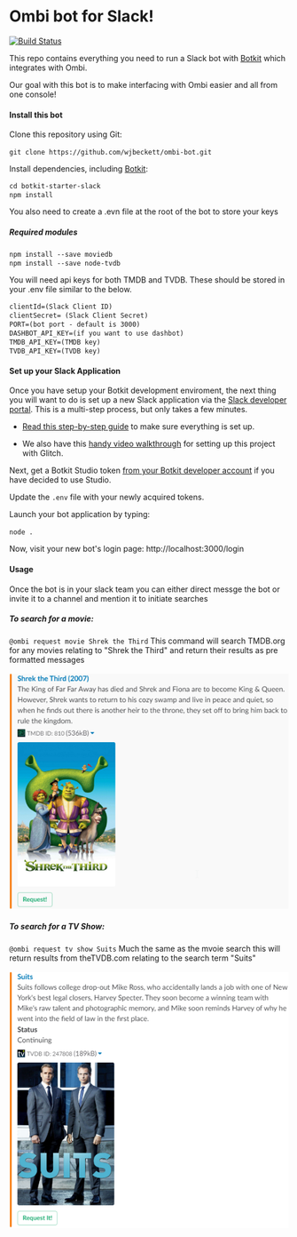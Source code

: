 # Ombi bot for Slack!

[![Build Status](https://travis-ci.org/wjbeckett/Ombi-bot.svg?branch=master)](https://travis-ci.org/wjbeckett/Ombi-bot)


This repo contains everything you need to run a Slack bot with [Botkit](https://botkit.ai) which integrates with Ombi.

Our goal with this bot is to make interfacing with Ombi easier and all from one console!

#### Install this bot

Clone this repository using Git:

`git clone https://github.com/wjbeckett/ombi-bot.git`

Install dependencies, including [Botkit](https://github.com/howdyai/botkit):

```
cd botkit-starter-slack
npm install
```
You also need to create a .evn file at the root of the bot to store your keys

##### Required modules
```
npm install --save moviedb
npm install --save node-tvdb
```
You will need api keys for both TMDB and TVDB. These should be stored in your .env file similar to the below.

```
clientId=(Slack Client ID)
clientSecret= (Slack Client Secret)
PORT=(bot port - default is 3000)
DASHBOT_API_KEY=(if you want to use dashbot)
TMDB_API_KEY=(TMDB key)
TVDB_API_KEY=(TVDB key)
```

#### Set up your Slack Application
Once you have setup your Botkit development enviroment, the next thing you will want to do is set up a new Slack application via the [Slack developer portal](https://api.slack.com/). This is a multi-step process, but only takes a few minutes.

* [Read this step-by-step guide](https://github.com/howdyai/botkit/blob/master/docs/slack-events-api.md) to make sure everything is set up.

* We also have this [handy video walkthrough](https://youtu.be/us2zdf0vRz0) for setting up this project with Glitch.

Next, get a Botkit Studio token [from your Botkit developer account](https://studio.botkit.ai/) if you have decided to use Studio.

Update the `.env` file with your newly acquired tokens.

Launch your bot application by typing:

`node .`

Now, visit your new bot's login page: http://localhost:3000/login

#### Usage
Once the bot is in your slack team you can either direct messge the bot or invite it to a channel and mention it to initiate searches

##### To search for a movie:
`@ombi request movie Shrek the Third`
This command will search TMDB.org for any movies relating to "Shrek the Third" and return their results as pre formatted messages
<br />
<br />
![Movie Search](https://raw.githubusercontent.com/wjbeckett/Ombi-bot/master/github_img/movie_search.png)

##### To search for a TV Show:
`@ombi request tv show Suits`
Much the same as the mvoie search this will return results from theTVDB.com relating to the search term "Suits"
<br />
<br />
![TV Search](https://raw.githubusercontent.com/wjbeckett/Ombi-bot/master/github_img/tv_search.png)
